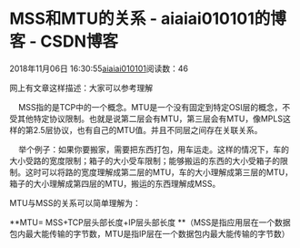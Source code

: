 # MSS和MTU的关系 - aiaiai010101的博客 - CSDN博客

2018年11月06日 16:30:55[aiaiai010101](https://me.csdn.net/aiaiai010101)阅读数：46


网上有文章这样描述：大家可以参考理解

    MSS指的是TCP中的一个概念。MTU是一个没有固定到特定OSI层的概念，不受其他特定协议限制。也就是说第二层会有MTU，第三层会有MTU，像MPLS这样的第2.5层协议，也有自己的MTU值。并且不同层之间存在关联关系。

    举个例子：如果你要搬家，需要把东西打包，用车运走。这样的情况下，车的大小受路的宽度限制；箱子的大小受车限制；能够搬运的东西的大小受箱子的限制。这时可以将路的宽度理解成第二层的MTU，车的大小理解成第三层的MTU，箱子的大小理解成第四层的MTU，搬运的东西理解成MSS。

MTU与MSS的关系可以简单理解为：

**MTU= MSS+TCP层头部长度+IP层头部长度 **（MSS是指应用层在一个数据包内最大能传输的字节数，MTU是指IP层在一个数据包内最大能传输的字节数）

